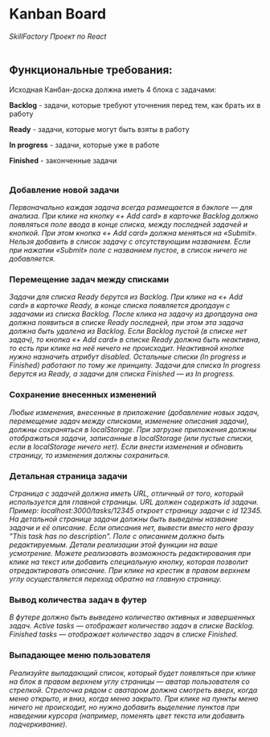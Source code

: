 # Kanban Board

_SkillFactory Проект по React_
<br/>
<br/>

## Функциональные требования:

Исходная Канбан-доска должна иметь 4 блока с задачами:

**Backlog** - задачи, которые требуют уточнения перед тем, как брать их в работу

**Ready** - задачи, которые могут быть взяты в работу

**In progress** - задачи, которые уже в работе

**Finished** - законченные задачи
<br/>
<br/>

### **Добавление новой задачи**

_Первоначально каждая задача всегда размещается в бэклоге — для анализа. При клике на кнопку «+ Add card» в карточке Backlog должно появляться поле ввода в конце списка, между последней задачей и кнопкой. При этом кнопка «+ Add card» должна меняться на «Submit». Нельзя добавить в список задачу с отсутствующим названием. Если при нажатии «Submit» поле с названием пустое, в список ничего не добавляется._

### **Перемещение задач между списками**

_Задачи для списка Ready берутся из Backlog. При клике на «+ Add card» в карточке Ready, в конце списка появляется дропдаун с задачами из списка Backlog. После клика на задачу из дропдауна она должна появиться в списке Ready последней, при этом эта задача должна быть удалена из Backlog. Если Backlog пустой (в списке нет задач), то кнопка «+ Add card» в списке Ready должна быть неактивна, то есть при клике на неё ничего не происходит. Неактивной кнопке нужно назначить атрибут disabled. Остальные списки (In progress и Finished) работают по тому же принципу. Задачи для списка In progress берутся из Ready, а задачи для списка Finished — из In progress._

### **Сохранение внесенных изменений**

_Любые изменения, внесенные в приложение (добавление новых задач, перемещение задач между списками, изменение описания задачи), должны сохраняться в localStorage. При загрузке приложения должны отображаться задачи, записанные в localStorage (или пустые списки, если в localStorage ничего нет). Если внести изменения и обновить страницу, то изменения должны сохраниться._

### **Детальная страница задачи**

_Страница с задачей должна иметь URL, отличный от того, который используется для главной страницы. URL должен содержать id задачи. Пример: localhost:3000/tasks/12345 откроет страницу задачи с id 12345. На детальной странице задачи должны быть выведены название задачи и её описание. Если описания нет, вывести вместо него фразу "This task has no description". Поле с описанием должно быть редактируемым. Детали реализации этой функции на ваше усмотрение. Можете реализовать возможность редактирования при клике на текст или добавить специальную кнопку, которая позволит отредактировать описание. При клике на крестик в правом верхнем углу осуществляется переход обратно на главную страницу._

### **Вывод количества задач в футер**

_В футере должно быть выведено количество активных и завершенных задач. Active tasks — отображает количество задач в списке Backlog. Finished tasks — отображает количество задач в списке Finished._

### **Выпадающее меню пользователя**

_Реализуйте выпадающий список, который будет появляться при клике на блок в правом верхнем углу страницы — аватар пользователя со стрелкой. Стрелочка рядом с аватаром должна смотреть вверх, когда меню открыто, и вниз, когда меню закрыто. При клике на пункты меню ничего не происходит, но нужно добавить выделение пунктов при наведении курсора (например, поменять цвет текста или добавить подчеркивание)._
